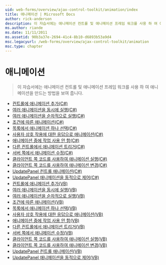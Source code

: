 ```yaml
---
uid: web-forms/overview/ajax-control-toolkit/animation/index
title: 애니메이션 | Microsoft Docs
author: rick-anderson
description: 이 자습서에는 애니메이션 컨트롤 및 애니메이션 프레임 워크를 사용 하 여 애니메이션을 만드는 방법을 보여 줍니다.
ms.author: riande
ms.date: 11/11/2011
ms.assetid: 90b3a37e-2694-41c4-8b10-d6893b53a9d4
msc.legacyurl: /web-forms/overview/ajax-control-toolkit/animation
msc.type: chapter
---
```

<a name="animation"></a>애니메이션
====================
> 이 자습서에는 애니메이션 컨트롤 및 애니메이션 프레임 워크를 사용 하 여 애니메이션을 만드는 방법을 보여 줍니다.


- [컨트롤에 애니메이션 추가(C#)](adding-animation-to-a-control-cs.md)
- [여러 애니메이션을 동시에 실행(C#)](executing-several-animations-at-the-same-time-cs.md)
- [여러 애니메이션을 순차적으로 실행(C#)](executing-several-animations-after-each-other-cs.md)
- [조건에 따른 애니메이션(C#)](animation-depending-on-a-condition-cs.md)
- [목록에서 애니메이션 하나 선택(C#)](picking-one-animation-out-of-a-list-cs.md)
- [사용자 상호 작용에 대한 응답으로 애니메이션(C#)](animating-in-response-to-user-interaction-cs.md)
- [애니메이션 중에 작업 사용 안 함(C#)](disabling-actions-during-animation-cs.md)
- [다른 컨트롤에서 애니메이션 트리거(C#)](triggering-an-animation-in-another-control-cs.md)
- [서버 쪽에서 애니메이션 수정(C#)](modifying-animations-from-the-server-side-cs.md)
- [클라이언트 쪽 코드를 사용하여 애니메이션 실행(C#)](executing-animations-using-client-side-code-cs.md)
- [클라이언트 쪽 코드를 사용하여 애니메이션 변경(C#)](changing-an-animation-using-client-side-code-cs.md)
- [UpdatePanel 컨트롤 애니메이션(C#)](animating-an-updatepanel-control-cs.md)
- [UpdatePanel 애니메이션을 동적으로 제어(C#)](dynamically-controlling-updatepanel-animations-cs.md)
- [컨트롤에 애니메이션 추가(VB)](adding-animation-to-a-control-vb.md)
- [여러 애니메이션을 동시에 실행(VB)](executing-several-animations-at-the-same-time-vb.md)
- [여러 애니메이션을 순차적으로 실행(VB)](executing-several-animations-after-each-other-vb.md)
- [조건에 따른 애니메이션(VB)](animation-depending-on-a-condition-vb.md)
- [목록에서 애니메이션 하나 선택(VB)](picking-one-animation-out-of-a-list-vb.md)
- [사용자 상호 작용에 대한 응답으로 애니메이션(VB)](animating-in-response-to-user-interaction-vb.md)
- [애니메이션 중에 작업 사용 안 함(VB)](disabling-actions-during-animation-vb.md)
- [다른 컨트롤에서 애니메이션 트리거(VB)](triggering-an-animation-in-another-control-vb.md)
- [서버 쪽에서 애니메이션 수정(VB)](modifying-animations-from-the-server-side-vb.md)
- [클라이언트 쪽 코드를 사용하여 애니메이션 실행(VB)](executing-animations-using-client-side-code-vb.md)
- [클라이언트 쪽 코드를 사용하여 애니메이션 변경(VB)](changing-an-animation-using-client-side-code-vb.md)
- [UpdatePanel 컨트롤 애니메이션(VB)](animating-an-updatepanel-control-vb.md)
- [UpdatePanel 애니메이션을 동적으로 제어(VB)](dynamically-controlling-updatepanel-animations-vb.md)
